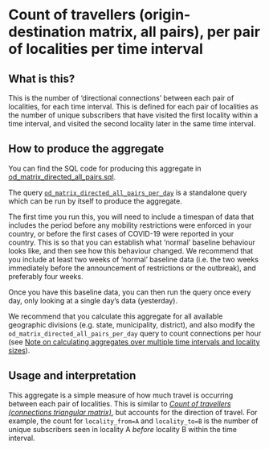 # Count of travellers (origin-destination matrix, all pairs), per pair of localities per time interval

## What is this?

This is the number of ‘directional connections’ between each pair of localities, for each time interval. This is defined for each pair of localities as the number of unique subscribers that have visited the first locality within a time interval, and visited the second locality later in the same time interval.

## How to produce the aggregate

You can find the SQL code for producing this aggregate in [od_matrix_directed_all_pairs.sql](od_matrix_directed_all_pairs.sql).

The query [`od_matrix_directed_all_pairs_per_day`](od_matrix_directed_all_pairs.sql#L5-L43) is a standalone query which can be run by itself to produce the aggregate.

The first time you run this, you will need to include a timespan of data that includes the period before any mobility restrictions were enforced in your country, or before the first cases of COVID-19 were reported in your country. This is so that you can establish what ‘normal’ baseline behaviour looks like, and then see how this behaviour changed. We recommend that you include at least two weeks of ‘normal’ baseline data (i.e. the two weeks immediately before the announcement of restrictions or the outbreak), and preferably four weeks.

Once you have this baseline data, you can then run the query once every day, only looking at a single day’s data (yesterday).

We recommend that you calculate this aggregate for all available geographic divisions (e.g. state, municipality, district), and also modify the `od_matrix_directed_all_pairs_per_day` query to count connections per hour (see [Note on calculating aggregates over multiple time intervals and locality sizes](README.md#calculating-aggregates-over-multiple-time-intervals-and-locality-sizes)).

## Usage and interpretation

This aggregate is a simple measure of how much travel is occurring between each pair of localities. This is similar to [_Count of travellers (connections triangular matrix)_](od_matrix_undirected_all_pairs.md), but accounts for the direction of travel. For example, the count for `locality_from=A` and `locality_to=B` is the number of unique subscribers seen in locality A _before_ locality B within the time interval.
